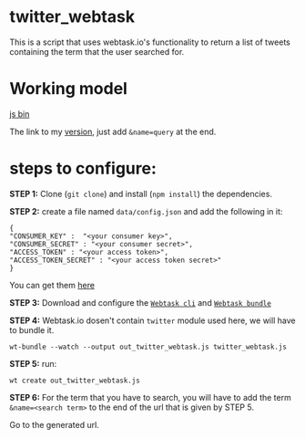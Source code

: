 # twitter_webtask

This is a script that uses webtask.io's functionality to return a list of tweets containing the term that the user searched for.

# Working model 
[js bin](http://jsbin.com/futiluq/5/edit?output)

The link to my [version](https://wt-aswani-pranjal-gmail-com-0.run.webtask.io/o_twitter_webtask?webtask_no_cache=1), just add `&name=query` at the end. 

# steps to configure:

**STEP 1:**
Clone (`git clone`) and install (`npm install`) the dependencies. 

**STEP 2:**
create a file named `data/config.json` and add the following in it:
```
{
"CONSUMER_KEY" :  "<your consumer key>",
"CONSUMER_SECRET" : "<your consumer secret>",
"ACCESS_TOKEN" : "<your access token>",
"ACCESS_TOKEN_SECRET" : "<your access token secret>"
}
```
You can get them [here](https://apps.twitter.com/)

**STEP 3:**
Download and configure the [``Webtask cli``](https://webtask.io/cli) and [``Webtask bundle``](https://github.com/auth0/webtask-bundle)

**STEP 4:**
Webtask.io dosen't contain `twitter` module used here, we will have to bundle it.
```
wt-bundle --watch --output out_twitter_webtask.js twitter_webtask.js
```

**STEP 5:**
run:
```
wt create out_twitter_webtask.js
```

**STEP 6:**
For the term that you have to search, you will have to add the term ```&name=<search term>``` to the end of the url that is given by STEP 5.

Go to the generated url.
